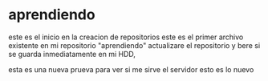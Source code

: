 # aprendiendo
este es el inicio en la creacion de repositorios
este es el primer archivo existente en mi repositorio "aprendiendo"
actualizare el repositorio y bere si se guarda inmediatamente en mi HDD,

esta es una nueva prueva para ver si me sirve el servidor
esto es lo nuevo
